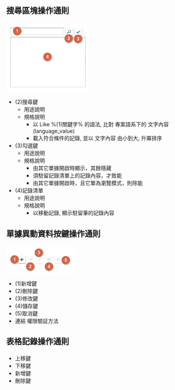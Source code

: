 ## <p id="rulebutton1">搜尋區塊操作通則</p>
![pic](attachment/ruleButton1.png)
* (2)搜尋鍵
    * 用途說明
    * 規格說明
      * 以 Like %(1)關鍵字% 的語法, 比對 專案語系下的 文字內容(language_value)
      * 載入符合條件的記錄, 並以 文字內容 由小到大, 升冪排序
* (3)勾選鍵
    * 用途說明
    * 規格說明
      * 由其它單據開啟時顯示，其餘隱藏
      * 須駐留記錄清單上的記錄內容，才致能
      * 由其它單據開啟時，且它單為瀏覽模式，則除能
* (4)記錄清單
    * 用途說明
    * 規格說明
      * 以移動記錄, 顯示駐留筆的記錄內容

## <p id="rulebutton2">單據異動資料按鍵操作通則</p>
![pic](attachment/ruleButton2.png)
* (1)新增鍵
* (2)刪除鍵
* (3)修改鍵
* (4)儲存鍵
* (5)取消鍵
* 連結 權限驗証方法

## <p id="rulebutton3">表格記錄操作通則</p>
* 上移鍵
* 下移鍵
* 新增鍵
* 刪除鍵